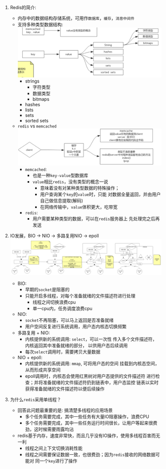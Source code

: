 1. Redis的简介:
    - 内存中的数据结构存储系统，可用作`数据库`，`缓存`，`消息中间件`
    - 支持多种类型数据结构:
        ![redisdatastructure](./images/RedisDataStructure.png)
        - strings
            - 字符类型
            - 数据类型
            - bitmaps
        - hashes
        - lists
        - sets
        - sorted sets
    - `redis` vs `memcached`
        ![memcachedVSredis](./images/memcachedVSredis.png)
        - `memcached`: 
            - 也是一种`key-value`型数据库
            - `value`相比`redis`，没有类型的概念一说
                - 意味着没有对某种类型数据的特殊操作；
                - 用户查询某个`key`的`value`时，只能
                对数据全量返回，并由用户自己做信息提取(解码)
                - 在网络传输中，`value`体积更大，吃带宽
        - `redis`:
            -  用户需要某种类型的数据，可以在`redis`服务器上
            先处理完之后再发送
                
2. IO发展，BIO -> NIO -> 多路复用NIO -> epoll
    ![redisiodevelop](./images/redisIOdevelop.png) 
    - BIO:
        - 早期的`socket`是阻塞的
        - 只能开启多线程，对每个准备就绪的文件描述符进行处理
            - 线程之间切换浪费cpu
            - 单一cpu内，任务调度浪费cpu
    - NIO:
        - `socket`不再阻塞，可以马上返回是否准备就绪
        - 用户空间反复进行系统调用，用户态内核态切换频繁
    - 多路复用 + NIO:
        - 内核提供新的系统调用: `select`，可以一次性
        传入多个文件描述符，内核返回其中准备就绪的部分，
        以供用户态后续调用
        - 每次`select`调用时，需要拷贝大量数据
    - NIO + epoll:
        - 内核提供新的系统调用: `mmap`, 可将用户态的空间
        挂载到内核态空间，从而形成共享空间
        - epoll调用时，内核态会使用红黑树对用户态提供的文件描述符
        进行检查；并将准备就绪的文件描述符扔到链表中，用户态监控
        链表以实时获得准备就绪的文件描述符以便后续操作
        
3. 为什么`redis`采用单线程？
    - 回答此问题最重要的是: 搞清楚多线程的应用场景
        - 多个任务需要完成，其中一些任务有大量IO阻塞操作，浪费CPU
        - 多个任务需要完成，其中一些任务运行时间很长，让用户等起来很费劲，这时候需要雨露均沾
    - redis基于内存，速度非常快，而且几乎没有IO操作，使用多线程百害而无一利
        - 线程之间上下文切换消耗性能
        - 线程之间需要保证数据一致，也很费劲；因为`redis`接收的网络数据可能对
        同一个`key`进行了操作